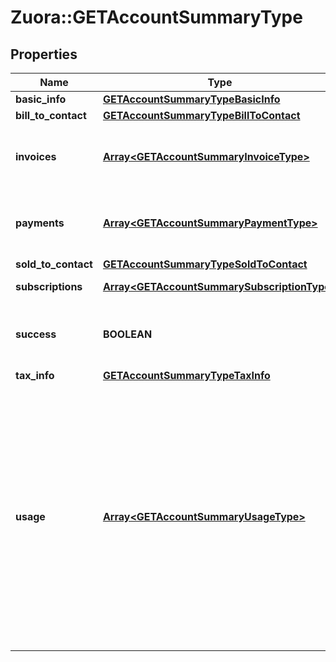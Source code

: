# Zuora::GETAccountSummaryType

## Properties
Name | Type | Description | Notes
------------ | ------------- | ------------- | -------------
**basic_info** | [**GETAccountSummaryTypeBasicInfo**](GETAccountSummaryTypeBasicInfo.md) |  | [optional] 
**bill_to_contact** | [**GETAccountSummaryTypeBillToContact**](GETAccountSummaryTypeBillToContact.md) |  | [optional] 
**invoices** | [**Array&lt;GETAccountSummaryInvoiceType&gt;**](GETAccountSummaryInvoiceType.md) | Container for invoices. Only returns the last 6 invoices.  | [optional] 
**payments** | [**Array&lt;GETAccountSummaryPaymentType&gt;**](GETAccountSummaryPaymentType.md) | Container for payments. Only returns the last 6 payments.  | [optional] 
**sold_to_contact** | [**GETAccountSummaryTypeSoldToContact**](GETAccountSummaryTypeSoldToContact.md) |  | [optional] 
**subscriptions** | [**Array&lt;GETAccountSummarySubscriptionType&gt;**](GETAccountSummarySubscriptionType.md) | Container for subscriptions.  | [optional] 
**success** | **BOOLEAN** | Returns &#x60;true&#x60; if the request was processed successfully.  | [optional] 
**tax_info** | [**GETAccountSummaryTypeTaxInfo**](GETAccountSummaryTypeTaxInfo.md) |  | [optional] 
**usage** | [**Array&lt;GETAccountSummaryUsageType&gt;**](GETAccountSummaryUsageType.md) | Container for usage data. Only returns the last 6 months of usage.  **Note:** If the [Real-Time Usage Rating](https://knowledgecenter.zuora.com/CB_Billing/J_Billing_Operations/Real-Time_Usage_Rating) feature is enabled, no usage data is returned in the response body field. To retrive usage data information, you can use the [Usage Rating](https://www.zuora.com/developer/api-reference/#tag/Usage-Rating) operations.  | [optional] 


